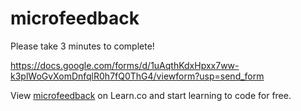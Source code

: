 # microfeedback


Please take 3 minutes to complete!

https://docs.google.com/forms/d/1uAqthKdxHpxx7ww-k3plWoGvXomDnfqlR0h7fQ0ThG4/viewform?usp=send_form

<p data-visibility='hidden'>View <a href='https://learn.co/lessons/ios-microfeedback' title='microfeedback'>microfeedback</a> on Learn.co and start learning to code for free.</p>
